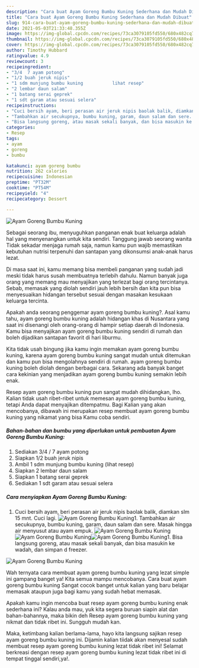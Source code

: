 ```yaml
---
description: "Cara buat Ayam Goreng Bumbu Kuning Sederhana dan Mudah Dibuat"
title: "Cara buat Ayam Goreng Bumbu Kuning Sederhana dan Mudah Dibuat"
slug: 914-cara-buat-ayam-goreng-bumbu-kuning-sederhana-dan-mudah-dibuat
date: 2021-05-03T21:33:48.355Z
image: https://img-global.cpcdn.com/recipes/73ca3079105fd550/680x482cq70/ayam-goreng-bumbu-kuning-foto-resep-utama.jpg
thumbnail: https://img-global.cpcdn.com/recipes/73ca3079105fd550/680x482cq70/ayam-goreng-bumbu-kuning-foto-resep-utama.jpg
cover: https://img-global.cpcdn.com/recipes/73ca3079105fd550/680x482cq70/ayam-goreng-bumbu-kuning-foto-resep-utama.jpg
author: Timothy Hubbard
ratingvalue: 4.9
reviewcount: 3
recipeingredient:
- "3/4  7 ayam potong"
- "1/2 buah jeruk nipis"
- "1 sdm munjung bumbu kuning           lihat resep"
- "2 lembar daun salam"
- "1 batang serai geprek"
- "1 sdt garam atau sesuai selera"
recipeinstructions:
- "Cuci bersih ayam, beri perasan air jeruk nipis baolak balik, diamkan slm 15 mnt. Cuci lagi."
- "Tambahkan air secukupnya, bumbu kuning, garam, daun salam dan sere. Masak hingga air menyusut atau ayam empuk."
- "Bisa langsung goreng, atau masak sekali banyak, dan bisa masukin ke wadah, dan simpan d freezer."
categories:
- Resep
tags:
- ayam
- goreng
- bumbu

katakunci: ayam goreng bumbu 
nutrition: 262 calories
recipecuisine: Indonesian
preptime: "PT32M"
cooktime: "PT54M"
recipeyield: "4"
recipecategory: Dessert

---
```



![Ayam Goreng Bumbu Kuning](https://img-global.cpcdn.com/recipes/73ca3079105fd550/680x482cq70/ayam-goreng-bumbu-kuning-foto-resep-utama.jpg)

Sebagai seorang ibu, menyuguhkan panganan enak buat keluarga adalah hal yang menyenangkan untuk kita sendiri. Tanggung jawab seorang  wanita Tidak sekadar menjaga rumah saja, namun kamu pun wajib memastikan kebutuhan nutrisi terpenuhi dan santapan yang dikonsumsi anak-anak harus lezat.

Di masa  saat ini, kamu memang bisa membeli panganan yang sudah jadi meski tidak harus susah membuatnya terlebih dahulu. Namun banyak juga orang yang memang mau menyajikan yang terlezat bagi orang tercintanya. Sebab, memasak yang diolah sendiri jauh lebih bersih dan kita pun bisa menyesuaikan hidangan tersebut sesuai dengan masakan kesukaan keluarga tercinta. 



Apakah anda seorang penggemar ayam goreng bumbu kuning?. Asal kamu tahu, ayam goreng bumbu kuning adalah hidangan khas di Nusantara yang saat ini disenangi oleh orang-orang di hampir setiap daerah di Indonesia. Kamu bisa menyajikan ayam goreng bumbu kuning sendiri di rumah dan boleh dijadikan santapan favorit di hari liburmu.

Kita tidak usah bingung jika kamu ingin memakan ayam goreng bumbu kuning, karena ayam goreng bumbu kuning sangat mudah untuk ditemukan dan kamu pun bisa mengolahnya sendiri di rumah. ayam goreng bumbu kuning boleh diolah dengan berbagai cara. Sekarang ada banyak banget cara kekinian yang menjadikan ayam goreng bumbu kuning semakin lebih enak.

Resep ayam goreng bumbu kuning pun sangat mudah dihidangkan, lho. Kalian tidak usah ribet-ribet untuk memesan ayam goreng bumbu kuning, tetapi Anda dapat menyajikan ditempatmu. Bagi Kalian yang akan mencobanya, dibawah ini merupakan resep membuat ayam goreng bumbu kuning yang nikamat yang bisa Kamu coba sendiri.

<!--inarticleads1-->

##### Bahan-bahan dan bumbu yang diperlukan untuk pembuatan Ayam Goreng Bumbu Kuning:

1. Sediakan 3/4 / 7 ayam potong
1. Siapkan 1/2 buah jeruk nipis
1. Ambil 1 sdm munjung bumbu kuning           (lihat resep)
1. Siapkan 2 lembar daun salam
1. Siapkan 1 batang serai geprek
1. Sediakan 1 sdt garam atau sesuai selera




<!--inarticleads2-->

##### Cara menyiapkan Ayam Goreng Bumbu Kuning:

1. Cuci bersih ayam, beri perasan air jeruk nipis baolak balik, diamkan slm 15 mnt. Cuci lagi.
<img src="https://img-global.cpcdn.com/steps/975047eb25bcef34/160x128cq70/ayam-goreng-bumbu-kuning-langkah-memasak-1-foto.jpg" alt="Ayam Goreng Bumbu Kuning">1. Tambahkan air secukupnya, bumbu kuning, garam, daun salam dan sere. Masak hingga air menyusut atau ayam empuk.
<img src="https://img-global.cpcdn.com/steps/0faa85d118aae31d/160x128cq70/ayam-goreng-bumbu-kuning-langkah-memasak-2-foto.jpg" alt="Ayam Goreng Bumbu Kuning"><img src="https://img-global.cpcdn.com/steps/6b7d4f510d9443d3/160x128cq70/ayam-goreng-bumbu-kuning-langkah-memasak-2-foto.jpg" alt="Ayam Goreng Bumbu Kuning"><img src="https://img-global.cpcdn.com/steps/18dd8dc564e193b3/160x128cq70/ayam-goreng-bumbu-kuning-langkah-memasak-2-foto.jpg" alt="Ayam Goreng Bumbu Kuning">1. Bisa langsung goreng, atau masak sekali banyak, dan bisa masukin ke wadah, dan simpan d freezer.
<img src="https://img-global.cpcdn.com/steps/3358c83a9c2dd793/160x128cq70/ayam-goreng-bumbu-kuning-langkah-memasak-3-foto.jpg" alt="Ayam Goreng Bumbu Kuning">



Wah ternyata cara membuat ayam goreng bumbu kuning yang lezat simple ini gampang banget ya! Kita semua mampu mencobanya. Cara buat ayam goreng bumbu kuning Sangat cocok banget untuk kalian yang baru belajar memasak ataupun juga bagi kamu yang sudah hebat memasak.

Apakah kamu ingin mencoba buat resep ayam goreng bumbu kuning enak sederhana ini? Kalau anda mau, yuk kita segera buruan siapin alat dan bahan-bahannya, maka bikin deh Resep ayam goreng bumbu kuning yang nikmat dan tidak ribet ini. Sungguh mudah kan. 

Maka, ketimbang kalian berlama-lama, hayo kita langsung sajikan resep ayam goreng bumbu kuning ini. Dijamin kalian tiidak akan menyesal sudah membuat resep ayam goreng bumbu kuning lezat tidak ribet ini! Selamat berkreasi dengan resep ayam goreng bumbu kuning lezat tidak ribet ini di tempat tinggal sendiri,ya!.

